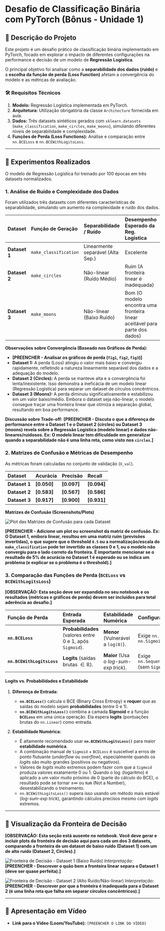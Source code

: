 # Desafio de Classificação Binária com PyTorch (Bônus - Unidade 1)

## 📌 Descrição do Projeto

Este projeto é um desafio prático de classificação binária implementado em PyTorch, focado em explorar o impacto de diferentes configurações na performance e decisão de um modelo de **Regressão Logística**.

O principal objetivo foi analisar como a **separabilidade dos dados (ruído)** e a **escolha da função de perda (Loss Function)** afetam a convergência do modelo e as métricas de avaliação.

### 🛠️ Requisitos Técnicos

1.  **Modelo:** Regressão Logística implementada em PyTorch.
2.  **Arquitetura:** Utilização obrigatória da classe `Architecture` fornecida em aula.
3.  **Dados:** Três datasets sintéticos gerados com `sklearn.datasets` (`make_classification`, `make_circles`, `make_moons`), simulando diferentes níveis de separabilidade e complexidade.
4.  **Funções de Perda (Loss Functions):** Análise e comparação entre `nn.BCELoss` e `nn.BCEWithLogitsLoss`.

---

## 🔬 Experimentos Realizados

O modelo de Regressão Logística foi treinado por 100 épocas em três datasets normalizados.

### 1. Análise de Ruído e Complexidade dos Dados

Foram utilizados três datasets com diferentes características de separabilidade, simulando um aumento na complexidade e ruído dos dados.

| Dataset | Função de Geração | Separabilidade / Ruído | Desempenho Esperado da Reg. Logística |
| :--- | :--- | :--- | :--- |
| **Dataset 1** | `make_classification` | Linearmente separável (Alta Sep.) | Excelente |
| **Dataset 2** | `make_circles` | Não-linear (Ruído Médio) | Ruim (A fronteira linear é inadequada) |
| **Dataset 3** | `make_moons` | Não-linear (Baixo Ruído) | Bom (O modelo encontra uma fronteira linear aceitável para parte dos dados) |

**Observações sobre Convergência (Baseado nos Gráficos de Perda):**

* **[PREENCHER - Analisar os gráficos de perda (`fig1`, `fig2`, `fig3`)]**
* **Dataset 1:** A perda (Loss) atingiu o valor mais baixo e convergiu rapidamente, refletindo a natureza linearmente separável dos dados e a adequação do modelo.
* **Dataset 2 (Circles):** A perda se manteve alta e a convergência foi lenta/inexistente. Isso demonstra a ineficácia de um modelo linear (Regressão Logística) para separar um dataset de círculos concêntricos.
* **Dataset 3 (Moons):** A perda diminuiu significativamente e estabilizou em um valor baixo/médio. Embora o dataset seja não-linear, o modelo consegue traçar uma fronteira linear que otimiza a separação global, resultando em boa performance.

**Discussão sobre Trade-off:**
**[PREENCHER - Discuta o que a diferença de performance entre o Dataset 1 e o Dataset 2 (circles) ou Dataset 3 (moons) revela sobre a Regressão Logística (modelo linear) e dados não-lineares/ruidosos. Ex: O modelo linear tem dificuldade em generalizar quando a separabilidade não é uma linha reta, como visto nos `circles`.]**

### 2. Matrizes de Confusão e Métricas de Desempenho

As métricas foram calculadas no conjunto de validação (`X_val`).

| Dataset | Acurácia | Precisão | Recall |
| :--- | :--- | :--- | :--- |
| **Dataset 1** | **[0.050]** | **[0.097]** | **[0.094]** |
| **Dataset 2** | **[0.583]** | **[0.567]** | **[0.586]** |
| **Dataset 3** | **[0.917]** | **[0.900]** | **[0.931]** |

**Matrizes de Confusão (Screenshots/Plots)**

![Plot das Matrizes de Confusão para cada Dataset](caminho/para/seus/plots_matriz_confusao.png)

**[PREENCHER - Adicione um plot ou screenshot da matriz de confusão. Ex: O Dataset 1, embora linear, resultou em uma matriz ruim (previsões invertidas), o que sugere que o threshold `0.5` ou a normalização/escala do `make_classification` pode ter invertido as classes 0 e 1, ou o modelo não convergiu para o lado correto da fronteira. É importante mencionar se o resultado de 5% de acurácia no Dataset 1 é esperado ou se indica um problema (e explicar se o problema é o threshold).]**

### 3. Comparação das Funções de Perda (`BCELoss` vs `BCEWithLogitsLoss`)

**[OBSERVAÇÃO: Esta seção deve ser expandida no seu notebook e os resultados (métricas e gráficos de perda) devem ser incluídos para total aderência ao desafio.]**

| Função de Perda | Entrada Esperada | Estabilidade Numérica | Configuração do Modelo |
| :--- | :--- | :--- | :--- |
| **`nn.BCELoss`** | **Probabilidades** (valores entre 0 e 1, após `Sigmoid`). | **Menor** (Vulnerável a `log(0)`). | Exige `nn.Sequential(..., nn.Sigmoid())` |
| **`nn.BCEWithLogitsLoss`** | **Logits** (saídas brutas $\in \mathbb{R}$). | **Maior** (Usa o *log-sum-exp trick*). | Exige `nn.Sequential(nn.Linear(...))` (sem `Sigmoid`) |

#### Logits vs. Probabilidades e Estabilidade

1.  **Diferença de Entrada:**
    * **`nn.BCELoss()`** calcula o BCE (Binary Cross Entropy) e **requer** que as saídas do modelo sejam **probabilidades** (entre $0$ e $1$).
    * **`nn.BCEWithLogitsLoss()`** combina a camada **Sigmoid** e a função **`BCELoss`** em uma única operação. Ela espera **logits** (pontuações brutas do `nn.Linear`) como entrada.

2.  **Estabilidade Numérica:**
    * É altamente recomendado usar **`nn.BCEWithLogitsLoss()`** para maior **estabilidade numérica**.
    * A combinação manual de `Sigmoid` + `BCELoss` é suscetível a erros de ponto flutuante (*underflow* ou *overflow*), especialmente quando os *logits* são muito grandes (positivos ou negativos).
    * Valores de *logits* muito extremos podem fazer com que a `Sigmoid` produza valores exatamente $0$ ou $1$. Quando o $\log$ (logaritmo) é aplicado a um valor muito próximo de $0$ (parte do cálculo do BCE), o resultado pode se tornar $\pm\infty$ ou `NaN` (Not a Number), desestabilizando o treinamento.
    * `nn.BCEWithLogitsLoss()` supera isso usando um método mais estável (*log-sum-exp trick*), garantindo cálculos precisos mesmo com *logits* extremos.

---

## 🎨 Visualização da Fronteira de Decisão

**[OBSERVAÇÃO: Esta seção está ausente no notebook. Você deve gerar e incluir plots da fronteira de decisão aqui para cada um dos 3 datasets, comparando a fronteira de um dataset de baixo ruído (Dataset 1) com um de alto ruído (Dataset 2, Circles).]**

![Fronteira de Decisão - Dataset 1 (Baixo Ruído)](caminho/para/plot_db_dataset1.png)
*Interpretação:* **[PREENCHER - Descrever o quão bem a fronteira linear separa o Dataset 1 (deve ser quase perfeita).]**

![Fronteira de Decisão - Dataset 2 (Alto Ruído/Não-linear)](caminho/para/plot_db_dataset2.png)
*Interpretação:* **[PREENCHER - Descrever por que a fronteira é inadequada para o Dataset 2 (é uma linha reta que falha em separar círculos concêntricos).]**

---

## 🎥 Apresentação em Vídeo

* **Link para o Vídeo (Loom/YouTube):** `[PREENCHER O LINK DO VÍDEO]`
